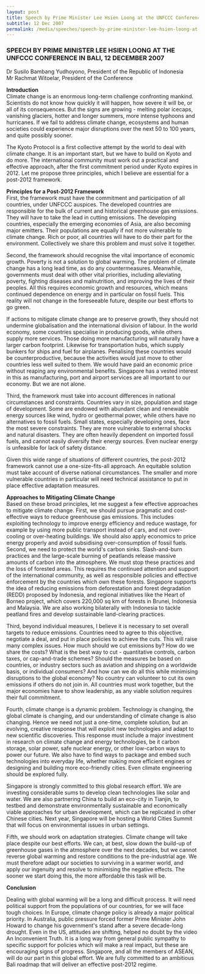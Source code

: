 ```yaml
---
layout: post
title: Speech by Prime Minister Lee Hsien Loong at the UNFCCC Conference in Bali, 12 December 2007
subtitle: 12 Dec 2007
permalink: /media/speeches/speech-by-prime-minister-lee-hsien-loong-at-the-unfccc-conference-in-bali-12-december-2007
---
```


### SPEECH BY PRIME MINISTER LEE HSIEN LOONG AT THE UNFCCC CONFERENCE IN BALI, 12 DECEMBER 2007

Dr Susilo Bambang Yudhoyono, President of the Republic of Indonesia  
Mr Rachmat Witoelar, President of the Conference

**Introduction**  
Climate change is an enormous long-term challenge confronting mankind. Scientists do not know how quickly it will happen, how severe it will be, or all of its consequences. But the signs are growing - melting polar icecaps, vanishing glaciers, hotter and longer summers, more intense typhoons and hurricanes. If we fail to address climate change, ecosystems and human societies could experience major disruptions over the next 50 to 100 years, and quite possibly sooner.

The Kyoto Protocol is a first collective attempt by the world to deal with climate change. It is an important start, but we have to build on Kyoto and do more. The international community must work out a practical and effective approach, after the first commitment period under Kyoto expires in 2012. Let me propose three principles, which I believe are essential for a post-2012 framework.

**Principles for a Post-2012 Framework**  
First, the framework must have the commitment and participation of all countries, under UNFCCC auspices. The developed countries are responsible for the bulk of current and historical greenhouse gas emissions. They will have to take the lead in cutting emissions. The developing countries, especially the emerging economies of Asia, are also becoming major emitters. Their populations are equally if not more vulnerable to climate change. Rich or poor, all countries will have to do their part for the environment. Collectively we share this problem and must solve it together.

Second, the framework should recognise the vital importance of economic growth. Poverty is not a solution to global warming. The problem of climate change has a long lead time, as do any countermeasures. Meanwhile, governments must deal with other vital priorities, including alleviating poverty, fighting diseases and malnutrition, and improving the lives of their peoples. All this requires economic growth and resources, which means continued dependence on energy and in particular on fossil fuels. This reality will not change in the foreseeable future, despite our best efforts to go green.

If actions to mitigate climate change are to preserve growth, they should not undermine globalisation and the international division of labour. In the world economy, some countries specialise in producing goods, while others supply more services. Those doing more manufacturing will naturally have a larger carbon footprint. Likewise for transportation hubs, which supply bunkers for ships and fuel for airplanes. Penalising these countries would be counterproductive, because the activities would just move to other countries less well suited to them. We would have paid an economic price without reaping any environmental benefits. Singapore has a vested interest in this as manufacturing, port and airport services are all important to our economy. But we are not alone.

Third, the framework must take into account differences in national circumstances and constraints. Countries vary in size, population and stage of development. Some are endowed with abundant clean and renewable energy sources like wind, hydro or geothermal power, while others have no alternatives to fossil fuels. Small states, especially developing ones, face the most severe constraints. They are more vulnerable to external shocks and natural disasters. They are often heavily dependent on imported fossil fuels, and cannot easily diversify their energy sources. Even nuclear energy is unfeasible for lack of safety distance.

Given this wide range of situations of different countries, the post-2012 framework cannot use a one-size-fits-all approach. An equitable solution must take account of diverse national circumstances. The smaller and more vulnerable countries in particular will need technical assistance to put in place effective adaptation measures.

**Approaches to Mitigating Climate Change**  
Based on these broad principles, let me suggest a few effective approaches to mitigate climate change. First, we should pursue pragmatic and cost-effective ways to reduce greenhouse gas emissions. This includes exploiting technology to improve energy efficiency and reduce wastage, for example by using more public transport instead of cars, and not over- cooling or over-heating buildings. We should also apply economics to price energy properly and avoid subsidising over-consumption of fossil fuels. Second, we need to protect the world's carbon sinks. Slash-and-burn practices and the large-scale burning of peatlands release massive amounts of carbon into the atmosphere. We must stop these practices and the loss of forested areas. This requires the continued attention and support of the international community, as well as responsible policies and effective enforcement by the countries which own these forests. Singapore supports the idea of reducing emissions from deforestation and forest degradation (REDD) proposed by Indonesia, and regional initiatives like the Heart of Borneo project, which covers 220,000 sq km of forests in Brunei, Indonesia and Malaysia. We are also working bilaterally with Indonesia to tackle peatland fires and develop sustainable land-clearing practices.

Third, beyond individual measures, I believe it is necessary to set overall targets to reduce emissions. Countries need to agree to this objective, negotiate a deal, and put in place policies to achieve the cuts. This will raise many complex issues. How much should we cut emissions by? How do we share the costs? What is the best way to cut - quantitative controls, carbon taxes, or cap-and-trade schemes? Should the measures be based on countries, or industry sectors such as aviation and shipping on a worldwide basis, or individual consumers? And how can we do all this while minimising disruptions to the global economy? No country can volunteer to cut its own emissions if others do not join in. All countries must work together, but the major economies have to show leadership, as any viable solution requires their full commitment.

Fourth, climate change is a dynamic problem. Technology is changing, the global climate is changing, and our understanding of climate change is also changing. Hence we need not just a one-time, complete solution, but an evolving, creative response that will exploit new technologies and adapt to new scientific discoveries. This response must include a major investment in research on climate change and energy technologies, be it carbon storage, solar power, safe nuclear energy, or other low-carbon ways to power our future. We also have to find ways to package and embed such technologies into everyday life, whether making more efficient engines or designing and building more eco-friendly cities. Even climate engineering should be explored fully.

Singapore is strongly committed to this global research effort. We are investing considerable sums to develop clean technologies like solar and water. We are also partnering China to build an eco-city in Tianjin, to testbed and demonstrate environmentally sustainable and economically viable approaches for urban development, which can be replicated in other Chinese cities. Next year, Singapore will be hosting a World Cities Summit that will focus on environmental issues in urban settings.

Fifth, we should work on adaptation strategies. Climate change will take place despite our best efforts. We can, at best, slow down the build-up of greenhouse gases in the atmosphere over the next decades, but we cannot reverse global warming and restore conditions to the pre-industrial age. We must therefore adapt our societies to surviving in a warmer world, and apply our ingenuity and resolve to minimising the negative effects. The sooner we start doing this, the more affordable this task will be.

**Conclusion**  

Dealing with global warming will be a long and difficult process. It will need political support from the populations of our countries, for we will face tough choices. In Europe, climate change policy is already a major political priority. In Australia, public pressure forced former Prime Minister John Howard to change his government's stand after a severe decade-long drought. Even in the US, attitudes are shifting, helped no doubt by the video An Inconvenient Truth. It is a long way from general public sympathy to specific support for policies which will make a real impact, but these are encouraging signs of progress. Singapore, and all the members of ASEAN, will do our part in this global effort. We are fully committed to an ambitious Bali roadmap that will deliver an effective post-2012 regime.